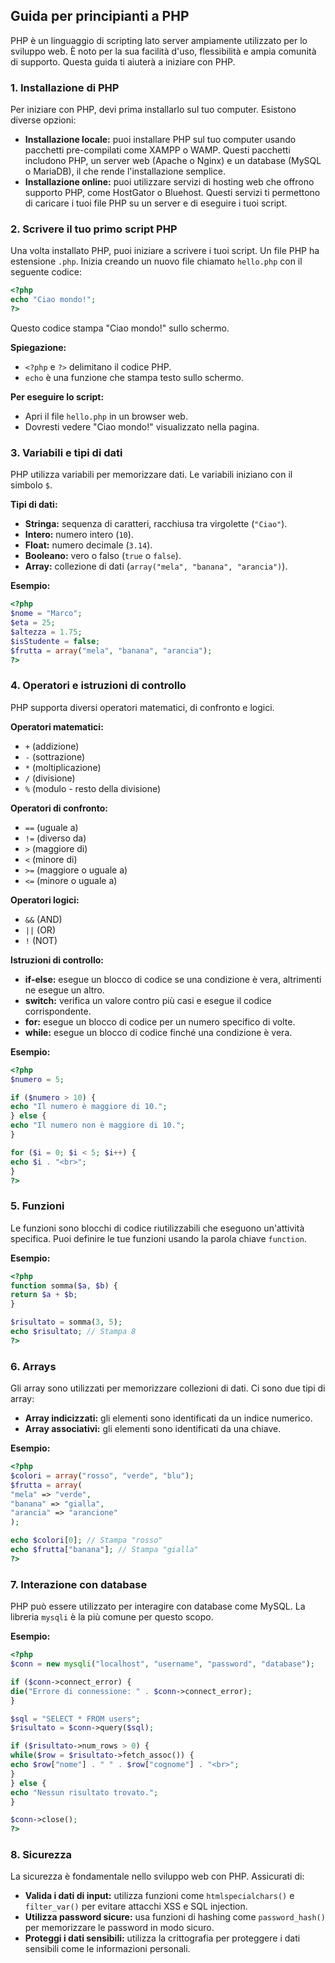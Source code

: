## Guida per principianti a PHP

PHP è un linguaggio di scripting lato server ampiamente utilizzato per lo sviluppo web. È noto per la sua facilità d'uso, flessibilità e ampia comunità di supporto. Questa guida ti aiuterà a iniziare con PHP.

### 1. Installazione di PHP

Per iniziare con PHP, devi prima installarlo sul tuo computer. Esistono diverse opzioni:

* **Installazione locale:** puoi installare PHP sul tuo computer usando pacchetti pre-compilati come XAMPP o WAMP. Questi pacchetti includono PHP, un server web (Apache o Nginx) e un database (MySQL o MariaDB), il che rende l'installazione semplice.
* **Installazione online:** puoi utilizzare servizi di hosting web che offrono supporto PHP, come HostGator o Bluehost. Questi servizi ti permettono di caricare i tuoi file PHP su un server e di eseguire i tuoi script.

### 2. Scrivere il tuo primo script PHP

Una volta installato PHP, puoi iniziare a scrivere i tuoi script. Un file PHP ha estensione `.php`. Inizia creando un nuovo file chiamato `hello.php` con il seguente codice:

```php
<?php
echo "Ciao mondo!";
?>
```

Questo codice stampa "Ciao mondo!" sullo schermo.

**Spiegazione:**

* `<?php` e `?>` delimitano il codice PHP.
* `echo` è una funzione che stampa testo sullo schermo.

**Per eseguire lo script:**

* Apri il file `hello.php` in un browser web.
* Dovresti vedere "Ciao mondo!" visualizzato nella pagina.

### 3. Variabili e tipi di dati

PHP utilizza variabili per memorizzare dati. Le variabili iniziano con il simbolo `$`.

**Tipi di dati:**

* **Stringa:** sequenza di caratteri, racchiusa tra virgolette (`"Ciao"`).
* **Intero:** numero intero (`10`).
* **Float:** numero decimale (`3.14`).
* **Booleano:** vero o falso (`true` o `false`).
* **Array:** collezione di dati (`array("mela", "banana", "arancia")`).

**Esempio:**

```php
<?php
$nome = "Marco";
$eta = 25;
$altezza = 1.75;
$isStudente = false;
$frutta = array("mela", "banana", "arancia");
?>
```

### 4. Operatori e istruzioni di controllo

PHP supporta diversi operatori matematici, di confronto e logici.

**Operatori matematici:**

* `+` (addizione)
* `-` (sottrazione)
* `*` (moltiplicazione)
* `/` (divisione)
* `%` (modulo - resto della divisione)

**Operatori di confronto:**

* `==` (uguale a)
* `!=` (diverso da)
* `>` (maggiore di)
* `<` (minore di)
* `>=` (maggiore o uguale a)
* `<=` (minore o uguale a)

**Operatori logici:**

* `&&` (AND)
* `||` (OR)
* `!` (NOT)

**Istruzioni di controllo:**

* **if-else:** esegue un blocco di codice se una condizione è vera, altrimenti ne esegue un altro.
* **switch:** verifica un valore contro più casi e esegue il codice corrispondente.
* **for:** esegue un blocco di codice per un numero specifico di volte.
* **while:** esegue un blocco di codice finché una condizione è vera.

**Esempio:**

```php
<?php
$numero = 5;

if ($numero > 10) {
echo "Il numero è maggiore di 10.";
} else {
echo "Il numero non è maggiore di 10.";
}

for ($i = 0; $i < 5; $i++) {
echo $i . "<br>";
}
?>
```

### 5. Funzioni

Le funzioni sono blocchi di codice riutilizzabili che eseguono un'attività specifica. Puoi definire le tue funzioni usando la parola chiave `function`.

**Esempio:**

```php
<?php
function somma($a, $b) {
return $a + $b;
}

$risultato = somma(3, 5);
echo $risultato; // Stampa 8
?>
```

### 6. Arrays

Gli array sono utilizzati per memorizzare collezioni di dati. Ci sono due tipi di array:

* **Array indicizzati:** gli elementi sono identificati da un indice numerico.
* **Array associativi:** gli elementi sono identificati da una chiave.

**Esempio:**

```php
<?php
$colori = array("rosso", "verde", "blu");
$frutta = array(
"mela" => "verde",
"banana" => "gialla",
"arancia" => "arancione"
);

echo $colori[0]; // Stampa "rosso"
echo $frutta["banana"]; // Stampa "gialla"
?>
```

### 7. Interazione con database

PHP può essere utilizzato per interagire con database come MySQL. La libreria `mysqli` è la più comune per questo scopo.

**Esempio:**

```php
<?php
$conn = new mysqli("localhost", "username", "password", "database");

if ($conn->connect_error) {
die("Errore di connessione: " . $conn->connect_error);
}

$sql = "SELECT * FROM users";
$risultato = $conn->query($sql);

if ($risultato->num_rows > 0) {
while($row = $risultato->fetch_assoc()) {
echo $row["nome"] . " " . $row["cognome"] . "<br>";
}
} else {
echo "Nessun risultato trovato.";
}

$conn->close();
?>
```

### 8. Sicurezza

La sicurezza è fondamentale nello sviluppo web con PHP. Assicurati di:

* **Valida i dati di input:** utilizza funzioni come `htmlspecialchars()` e `filter_var()` per evitare attacchi XSS e SQL injection.
* **Utilizza password sicure:** usa funzioni di hashing come `password_hash()` per memorizzare le password in modo sicuro.
* **Proteggi i dati sensibili:** utilizza la crittografia per proteggere i dati sensibili come le informazioni personali.
